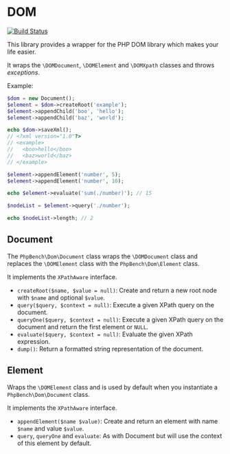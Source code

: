DOM
===

[![Build Status](https://travis-ci.org/phpbench/dom.svg?branch=master)](https://travis-ci.org/phpbench/dom)

This library provides a wrapper for the PHP DOM library which makes your life
easier.

It wraps the `\DOMDocument`, `\DOMElement` and `\DOMXpath` classes and
throws *exceptions*.

Example:

```php
$dom = new Document();
$element = $dom->createRoot('example');
$element->appendChild('boo', 'hello');
$element->appendChild('baz', 'world');

echo $dom->saveXml();
// <?xml version="1.0"?>
// <example>
//   <boo>hello</boo>
//   <baz>world</baz>
// </example>

$element->appendElement('number', 5);
$element->appendElement('number', 10);

echo $element->evaluate('sum(./number)'); // 15

$nodeList = $element->query('./number');

echo $nodeList->length; // 2
```

Document
--------

The `PhpBench\Dom\Document` class wraps the `\DOMDocument` class and replaces the
`\DOMElement` class with the `PhpBench\Dom\Element` class.

It implements the `XPathAware` interface.

- `createRoot($name, $value = null)`: Create and return a new root node with `$name` and optional
  `$value`.
- `query($query, $context = null)`: Execute a given XPath query on the
  document.
- `queryOne($query, $context = null)`: Execute a given XPath query on the
  document and return the first element or `NULL`.
- `evaluate($query, $context = null)`: Evaluate the given XPath expression.
- `dump()`: Return a formatted string representation of the document.

Element
-------

Wraps the `\DOMElement` class and is used by default when you instantiate a
`PhpBench\Dom\Document` class.

It implements the `XPathAware` interface.

- `appendElement($name $value)`: Create and return an element with name
  `$name` and value `$value`.
- `query`, `queryOne` and `evaluate`: As with Document but will use the context of this element by
  default.
